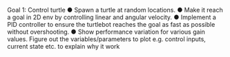 Goal 1: Control turtle
● Spawn a turtle at random locations.
● Make it reach a goal in 2D env by controlling linear and angular velocity.
● Implement a PID controller to ensure the turtlebot reaches the goal as fast as possible without overshooting.
● Show performance variation for various gain values. Figure out the variables/parameters to plot e.g. control inputs, current state etc. to explain
why it work
